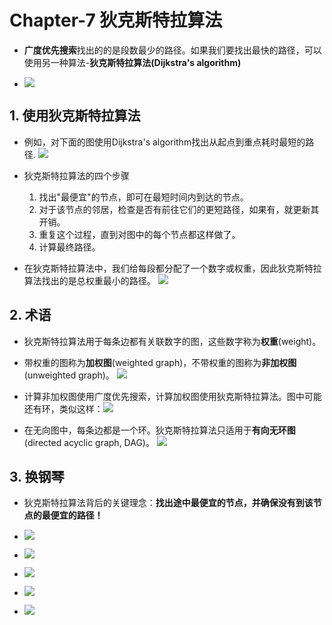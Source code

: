 # Chapter-7 狄克斯特拉算法

- **广度优先搜索**找出的的是段数最少的路径。如果我们要找出最快的路径，可以使用另一种算法-**狄克斯特拉算法(Dijkstra's algorithm)**

- ![](2022-02-14-13-43-14.png)

## 1. 使用狄克斯特拉算法

- 例如，对下面的图使用Dijkstra's algorithm找出从起点到重点耗时最短的路径.
  ![](2022-02-14-13-49-27.png)

- 狄克斯特拉算法的四个步骤
  1. 找出"最便宜"的节点，即可在最短时间内到达的节点。
  2. 对于该节点的邻居，检查是否有前往它们的更短路径，如果有，就更新其开销。
  3. 重复这个过程，直到对图中的每个节点都这样做了。
  4. 计算最终路径。

- 在狄克斯特拉算法中，我们给每段都分配了一个数字或权重，因此狄克斯特拉算法找出的是总权重最小的路径。
  ![](2022-02-14-14-00-17.png)

## 2. 术语

- 狄克斯特拉算法用于每条边都有关联数字的图，这些数字称为**权重**(weight)。
- 带权重的图称为**加权图**(weighted graph)，不带权重的图称为**非加权图**(unweighted graph)。
  ![](2022-02-14-14-04-40.png)

- 计算非加权图使用广度优先搜索，计算加权图使用狄克斯特拉算法。图中可能还有环，类似这样：![](2022-02-14-14-06-19.png)

- 在无向图中，每条边都是一个环。狄克斯特拉算法只适用于**有向无环图**(directed acyclic graph, DAG)。
  ![](2022-02-14-14-12-12.png)

## 3. 换钢琴

- 狄克斯特拉算法背后的关键理念：**找出途中最便宜的节点，并确保没有到该节点的最便宜的路径！**

- ![](2022-02-14-14-26-36.png)
- ![](2022-02-14-14-26-59.png)
- ![](2022-02-14-14-27-18.png)
- ![](2022-02-14-14-27-37.png)
- ![](2022-02-14-14-27-59.png)